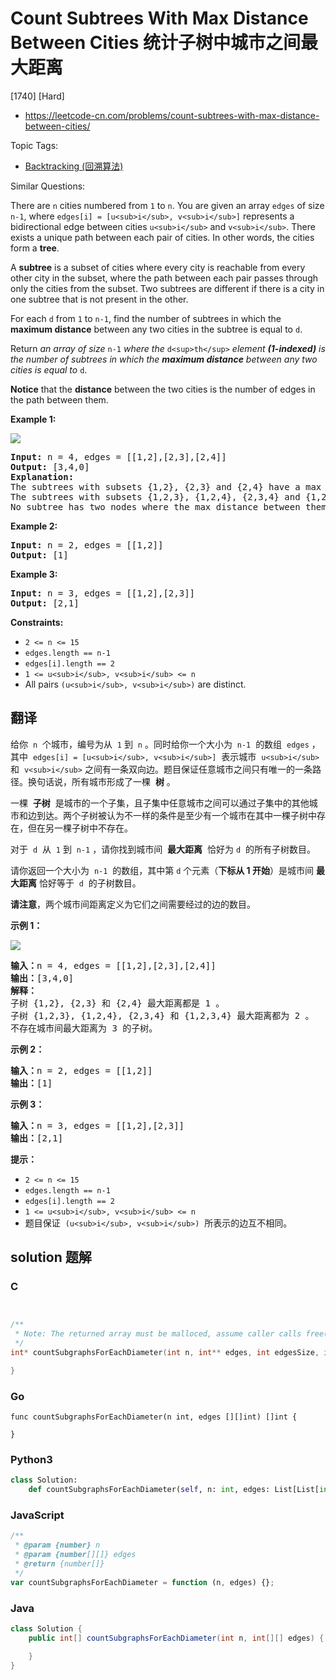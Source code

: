 # Count Subtrees With Max Distance Between Cities 统计子树中城市之间最大距离

[1740] [Hard]

- https://leetcode-cn.com/problems/count-subtrees-with-max-distance-between-cities/

Topic Tags:

- [Backtracking (回溯算法)](https://leetcode-cn.com/tag/backtracking/)

Similar Questions:

There are `n` cities numbered from `1` to `n`. You are given an array `edges` of size `n-1`, where `edges[i] = [u<sub>i</sub>, v<sub>i</sub>]` represents a bidirectional edge between cities `u<sub>i</sub>` and `v<sub>i</sub>`. There exists a unique path between each pair of cities. In other words, the cities form a **tree**.

A **subtree** is a subset of cities where every city is reachable from every other city in the subset, where the path between each pair passes through only the cities from the subset. Two subtrees are different if there is a city in one subtree that is not present in the other.

For each `d` from `1` to `n-1`, find the number of subtrees in which the **maximum distance** between any two cities in the subtree is equal to `d`.

Return _an array of size_ `n-1` _where the_ `d<sup>th</sup>` _element **(1-indexed)** is the number of subtrees in which the **maximum distance** between any two cities is equal to_ `d`.

**Notice** that the **distance** between the two cities is the number of edges in the path between them.

**Example 1:**

**![](https://assets.leetcode.com/uploads/2020/09/21/p1.png)**

<pre><strong>Input:</strong> n = 4, edges = [[1,2],[2,3],[2,4]]
<strong>Output:</strong> [3,4,0]
<strong>Explanation:
</strong>The subtrees with subsets {1,2}, {2,3} and {2,4} have a max distance of 1.
The subtrees with subsets {1,2,3}, {1,2,4}, {2,3,4} and {1,2,3,4} have a max distance of 2.
No subtree has two nodes where the max distance between them is 3.
</pre>

**Example 2:**

<pre><strong>Input:</strong> n = 2, edges = [[1,2]]
<strong>Output:</strong> [1]
</pre>

**Example 3:**

<pre><strong>Input:</strong> n = 3, edges = [[1,2],[2,3]]
<strong>Output:</strong> [2,1]
</pre>

**Constraints:**

- `2 <= n <= 15`
- `edges.length == n-1`
- `edges[i].length == 2`
- `1 <= u<sub>i</sub>, v<sub>i</sub> <= n`
- All pairs `(u<sub>i</sub>, v<sub>i</sub>)` are distinct.

## 翻译

给你  `n`  个城市，编号为从  `1` 到  `n` 。同时给你一个大小为  `n-1`  的数组  `edges` ，其中  `edges[i] = [u<sub>i</sub>, v<sub>i</sub>]`  表示城市  `u<sub>i</sub>`  和  `v<sub>i</sub>` 之间有一条双向边。题目保证任意城市之间只有唯一的一条路径。换句话说，所有城市形成了一棵  **树** 。

一棵  **子树**  是城市的一个子集，且子集中任意城市之间可以通过子集中的其他城市和边到达。两个子树被认为不一样的条件是至少有一个城市在其中一棵子树中存在，但在另一棵子树中不存在。

对于  `d`  从  `1` 到  `n-1` ，请你找到城市间  **最大距离**  恰好为 `d`  的所有子树数目。

请你返回一个大小为  `n-1`  的数组，其中第 `d` 个元素（**下标从 1 开始**）是城市间 **最大距离** 恰好等于  `d`  的子树数目。

**请注意**，两个城市间距离定义为它们之间需要经过的边的数目。

**示例 1：**

**![](https://assets.leetcode-cn.com/aliyun-lc-upload/uploads/2020/10/11/p1.png)**

<pre><b>输入：</b>n = 4, edges = [[1,2],[2,3],[2,4]]
<b>输出：</b>[3,4,0]
<strong>解释：
</strong>子树 {1,2}, {2,3} 和 {2,4} 最大距离都是 1 。
子树 {1,2,3}, {1,2,4}, {2,3,4} 和 {1,2,3,4} 最大距离都为 2 。
不存在城市间最大距离为 3 的子树。
</pre>

**示例 2：**

<pre><b>输入：</b>n = 2, edges = [[1,2]]
<b>输出：</b>[1]
</pre>

**示例 3：**

<pre><b>输入：</b>n = 3, edges = [[1,2],[2,3]]
<b>输出：</b>[2,1]
</pre>

**提示：**

- `2 <= n <= 15`
- `edges.length == n-1`
- `edges[i].length == 2`
- `1 <= u<sub>i</sub>, v<sub>i</sub> <= n`
- 题目保证  `(u<sub>i</sub>, v<sub>i</sub>)`  所表示的边互不相同。

## solution 题解

### C

```c


/**
 * Note: The returned array must be malloced, assume caller calls free().
 */
int* countSubgraphsForEachDiameter(int n, int** edges, int edgesSize, int* edgesColSize, int* returnSize){

}
```

### Go

```golang
func countSubgraphsForEachDiameter(n int, edges [][]int) []int {

}
```

### Python3

```python
class Solution:
    def countSubgraphsForEachDiameter(self, n: int, edges: List[List[int]]) -> List[int]:
```

### JavaScript

```javascript
/**
 * @param {number} n
 * @param {number[][]} edges
 * @return {number[]}
 */
var countSubgraphsForEachDiameter = function (n, edges) {};
```

### Java

```java
class Solution {
    public int[] countSubgraphsForEachDiameter(int n, int[][] edges) {

    }
}
```
